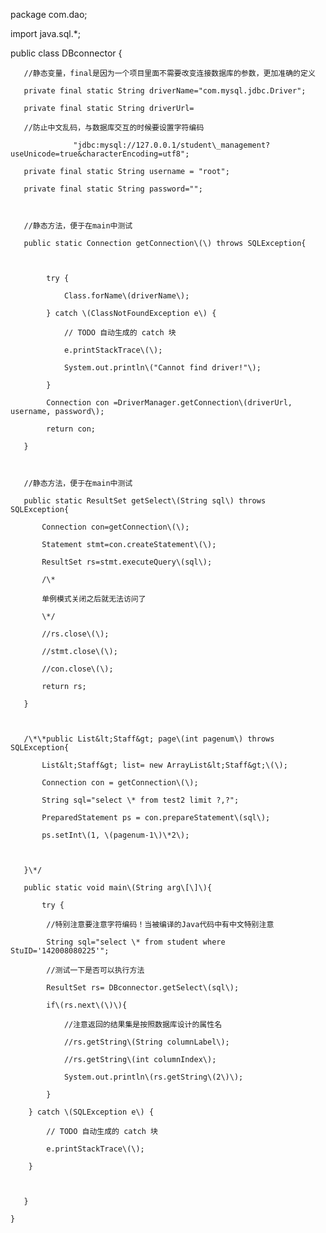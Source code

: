 package com.dao;



import java.sql.\*;



public class DBconnector {

	   //静态变量，final是因为一个项目里面不需要改变连接数据库的参数，更加准确的定义

	   private final static String driverName="com.mysql.jdbc.Driver";

	   private final static String driverUrl=

	   //防止中文乱码，与数据库交互的时候要设置字符编码

	              "jdbc:mysql://127.0.0.1/student\_management?useUnicode=true&characterEncoding=utf8";

	   private final static String username = "root";

	   private final static String password="";

	   

	   //静态方法，便于在main中测试

	   public static Connection getConnection\(\) throws SQLException{

	

			try {

				Class.forName\(driverName\);

			} catch \(ClassNotFoundException e\) {

				// TODO 自动生成的 catch 块

				e.printStackTrace\(\);

				System.out.println\("Cannot find driver!"\);

			}

			Connection con =DriverManager.getConnection\(driverUrl, username, password\);

			return con;

	   }

	   

	   //静态方法，便于在main中测试

	   public static ResultSet getSelect\(String sql\) throws SQLException{

		   Connection con=getConnection\(\);

		   Statement stmt=con.createStatement\(\);

		   ResultSet rs=stmt.executeQuery\(sql\);

		   /\*

		   单例模式关闭之后就无法访问了

		   \*/

		   //rs.close\(\);

		   //stmt.close\(\);

		   //con.close\(\);

		   return rs; 

	   }

	   

	   /\*\*public List&lt;Staff&gt; page\(int pagenum\) throws SQLException{

		   List&lt;Staff&gt; list= new ArrayList&lt;Staff&gt;\(\);

		   Connection con = getConnection\(\);

		   String sql="select \* from test2 limit ?,?";

		   PreparedStatement ps = con.prepareStatement\(sql\);

		   ps.setInt\(1, \(pagenum-1\)\*2\);

	

	   }\*/

	   public static void main\(String arg\[\]\){

		   try {

			//特别注意要注意字符编码！当被编译的Java代码中有中文特别注意

			String sql="select \* from student where StuID='142008080225'";

			//测试一下是否可以执行方法

			ResultSet rs= DBconnector.getSelect\(sql\);

			if\(rs.next\(\)\){

			    //注意返回的结果集是按照数据库设计的属性名

				//rs.getString\(String columnLabel\);

				//rs.getString\(int columnIndex\);

				System.out.println\(rs.getString\(2\)\);	

			}

		} catch \(SQLException e\) {

			// TODO 自动生成的 catch 块

			e.printStackTrace\(\);

		}

		   

	   }

	}



